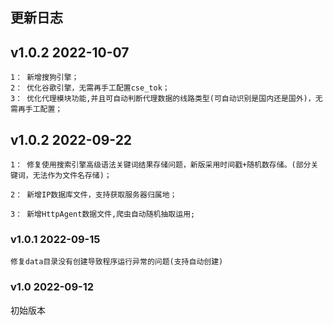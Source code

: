 ## 更新日志

## v1.0.2 2022-10-07

```
1： 新增搜狗引擎；
2： 优化谷歌引擎，无需再手工配置cse_tok；
3： 优化代理模块功能,并且可自动判断代理数据的线路类型(可自动识别是国内还是国外)，无需再手工配置；
```

## v1.0.2 2022-09-22

```
1： 修复使用搜索引擎高级语法关键词结果存储问题，新版采用时间戳+随机数存储。(部分关键词，无法作为文件名存储)；

2： 新增IP数据库文件，支持获取服务器归属地；

3： 新增HttpAgent数据文件,爬虫自动随机抽取运用;
```

### v1.0.1 2022-09-15

```
修复data目录没有创建导致程序运行异常的问题(支持自动创建)
```


### v1.0 2022-09-12

初始版本
